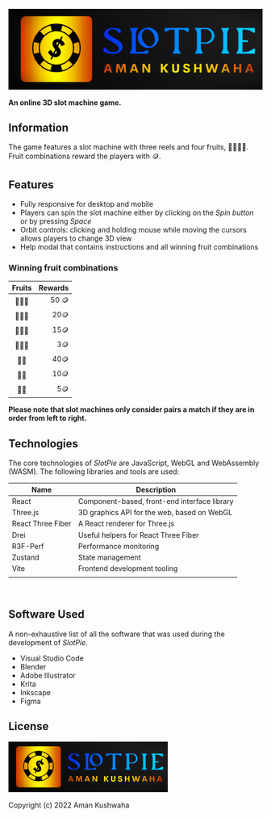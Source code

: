 ![SlotPie Logo](./public/images/logo.png)

**An online 3D slot machine game.**
  
## Information 

The game features a slot machine with three reels and four fruits, 🍒🍎🍌🍋. Fruit combinations reward the players with 🪙.

## Features  
 
- Fully responsive for desktop and mobile
- Players can spin the slot machine either by clicking on the _Spin button_ or by pressing _Space_
- Orbit controls: clicking and holding mouse while moving the cursors allows players to change 3D view
- Help modal that contains instructions and all winning fruit combinations

### Winning fruit combinations

| Fruits | Rewards |
| :----: | ------: |
| 🍒🍒🍒 |   50 🪙 |
| 🍎🍎🍎 |    20🪙 |
| 🍌🍌🍌 |    15🪙 |
| 🍋🍋🍋 |     3🪙 |
|  🍒🍒  |    40🪙 |
|  🍎🍎  |    10🪙 |
|  🍌🍌  |     5🪙 |

**Please note that slot machines only consider pairs a match if they are in order from left to right.**



## Technologies

The core technologies of _SlotPie_ are JavaScript, WebGL and WebAssembly (WASM). The following libraries and tools are used:

| Name               | Description                                  |
| -----------------  | -------------------------------------------- |
| React              | Component-based, front-end interface library |
| Three.js         | 3D graphics API for the web, based on WebGL  |
| React Three Fiber  | A React renderer for Three.js                |
| Drei               | Useful helpers for React Three Fiber         |
| R3F-Perf            | Performance monitoring                       |
| Zustand            | State management                             |
| Vite              | Frontend development tooling                 |
|                  |                                              |

<br>

## Software Used

A non-exhaustive list of all the software that was used during the development of _SlotPie_.

- Visual Studio Code
- Blender
- Adobe Illustrator
- Krita
- Inkscape
- Figma

## License

<a href="./public/images/logo.png"><img src="./public/images/logo.png" height="100px" /></a>

Copyright (c) 2022 Aman Kushwaha<br>

